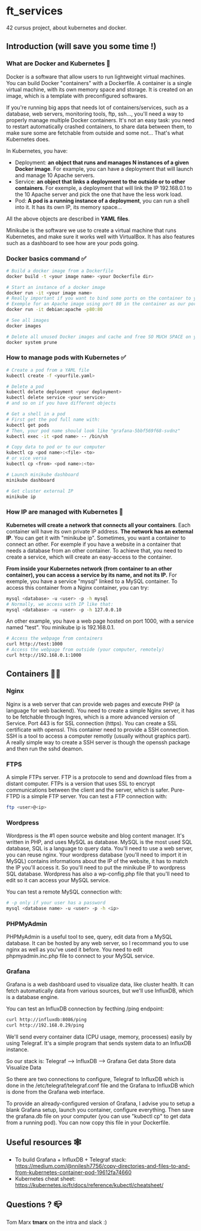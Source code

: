 # ft_services

42 cursus project, about kubernetes and docker.

## Introduction (will save you some time !)

### What are Docker and Kubernetes 🐳

Docker is a software that allow users to run lightweight virtual machines. You can build Docker "containers" with a Dockerfile. A container is a single virtual machine, with its own memory space and storage. It is created on an image, which is a template with preconfigured softwares.

If you're running big apps that needs lot of containers/services, such as a database, web servers, monitoring tools, ftp, ssh..., you'll need a way to properly manage multiple Docker containers. It's not an easy task: you need to restart automatically crashed containers, to share data between them, to make sure some are fetchable from outside and some not... That's what Kubernetes does.

In Kubernetes, you have:
- Deployment: **an object that runs and manages N instances of a given Docker image**. For example, you can have a deployment that will launch and manage 10 Apache servers.
- Service: **an object that links a deployment to the outside or to other containers**. For exemple, a deployment that will link the IP 192.168.0.1 to the 10 Apache server and pick the one that have the less work load.
- Pod: **A pod is a running instance of a deployment**, you can run a shell into it. It has its own IP, its memory space...

All the above objects are described in **YAML files**.

Minikube is the software we use to create a virtual machine that runs Kubernetes, and make sure it works well with VirtualBox. It has also features such as a dashboard to see how are your pods going.

### Docker basics command ✅

```sh
# Build a docker image from a Dockerfile
docker build -t <your image name> <your Dockerfile dir>

# Start an instance of a docker image
docker run -it <your image name>
# Really important if you want to bind some ports on the container to your own computer, use -p option.
# Exemple for an Apache image using port 80 in the container as our port 80
docker run -it debian:apache -p80:80

# See all images
docker images

# Delete all unused Docker images and cache and free SO MUCH SPACE on your computer
docker system prune
```

### How to manage pods with Kubernetes ✅

```sh
# Create a pod from a YAML file
kubectl create -f <yourfile.yaml>

# Delete a pod
kubectl delete deployment <your deployment>
kubectl delete service <your service>
# and so on if you have different objects

# Get a shell in a pod
# First get the pod full name with:
kubectl get pods
# Then, your pod name should look like "grafana-5bbf569f68-svdnz"
kubectl exec -it <pod name> -- /bin/sh

# Copy data to pod or to our computer
kubectl cp <pod name>:<file> <to>
# or vice versa
kubectl cp <from> <pod name>:<to>

# Launch minikube dashboard
minikube dashboard

# Get cluster external IP
minikube ip
```

### How IP are managed with Kubernetes 🤖

**Kubernetes will create a network that connects all your containers**. Each container will have its own private IP address. **The network has an external IP**. You can get it with "minikube ip".
Sometimes, you want a container to connect an other. For exemple if you have a website in a container that needs a database from an other container.
To achieve that, you need to create a service, which will create an easy-access to the container.

**From inside your Kubernetes network (from container to an other container), you can access a service by its name, and not its IP.**
For exemple, you have a service "mysql" linked to a MySQL container. To access this container from a Nginx container, you can try:
```sh
mysql <database> -u <user> -p -h mysql
# Normally, we access with IP like that:
mysql <database> -u <user> -p -h 127.0.0.10
```
An other example, you have a web page hosted on port 1000, with a service named "test". You minikube ip is 192.168.0.1.
```sh
# Access the webpage from containers
curl http://test:1000
# Access the webpage from outside (your computer, remotely)
curl http://192.168.0.1:1000
```

## Containers 🧑‍💻

### Nginx
Nginx is a web server that can provide web pages and execute PHP (a language for web backend). You need to create a simple Nginx server, it has to be fetchable through Ingres, which is a more advanced version of Service. Port 443 is for SSL connection (https). You can create a SSL certificate with openssl.
This container need to provide a SSH connection. SSH is a tool to access a computer remotly (usually without graphics part).
A really simple way to create a SSH server is though the openssh package and then run the sshd deamon.

### FTPS
A simple FTPs server. FTP is a protocole to send and download files from a distant computer. FTPs is a version that uses SSL to encrypt communications between the client and the server, which is safer. Pure-FTPD is a simple FTP server.
You can test a FTP connection with:
```sh
ftp <user>@<ip>
```

### Wordpress
Wordpress is the #1 open source website and blog content manager. It's written in PHP, and uses MySQL as database. MySQL is the most used SQL database, SQL is a language to query data.
You'll need to use a web server, you can reuse nginx.
Your wordpress database (you'll need to import it in MySQL) contains informations about the IP of the website, it has to match the IP you'll access it. So you'll need to put the minikube IP to wordpress SQL database. Wordpress has also a wp-config.php file that you'll need to edit so it can access your MySQL service.

You can test a remote MySQL connection with:
```sh
# -p only if your user has a password
mysql <database name> -u <user> -p -h <ip>
```

### PHPMyAdmin
PHPMyAdmin is a useful tool to see, query, edit data from a MySQL database. It can be hosted by any web server, so I recommand you to use nginx as well as you've used it before. You need to edit phpmyadmin.inc.php file to connect to your MySQL service.

### Grafana
Grafana is a web dashboard used to visualize data, like cluster health. It can fetch automatically data from various sources, but we'll use InfluxDB, which is a database engine.

You can test an InfluxDB connection by fecthing /ping endpoint:
```sh
curl http://influxdb:8086/ping
curl http://192.168.0.29/ping
```

We'll send every container data (CPU usage, memory, processes) easily by using Telegraf. It's a simple program that sends system data to an InfluxDB instance.

So our stack is:
Telegraf --> InfluxDB --> Grafana
Get data     Store data   Visualize Data

So there are two connections to configure, Telegraf to InfluxDB which is done in the /etc/telegraf/telegraf.conf file and the Grafana to InfluxDB which is done from the Grafana web interface.

To provide an already-configured version of Grafana, I advise you to setup a blank Grafana setup, launch you container, configure everything. Then save the grafana.db file on your computer (you can use "kubectl cp" to get data from a running pod). You can now copy this file in your Dockerfile.

## Useful resources 🕸
- To build Grafana + InfluxDB + Telegraf stack: https://medium.com/@nnilesh7756/copy-directories-and-files-to-and-from-kubernetes-container-pod-19612fa74660
- Kubernetes cheat sheet: https://kubernetes.io/fr/docs/reference/kubectl/cheatsheet/

## Questions ? 📪
Tom Marx
**tmarx** on the intra and slack :)

